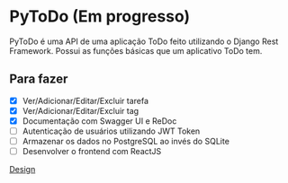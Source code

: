 
# PyToDo (Em progresso)

PyToDo é uma API de uma aplicação ToDo feito utilizando o Django Rest Framework. Possui as funções básicas que um aplicativo ToDo tem.
</br>

## Para fazer

 - [X] Ver/Adicionar/Editar/Excluir tarefa
 - [X] Ver/Adicionar/Editar/Excluir tag
 - [X] Documentação com Swagger UI e ReDoc
 - [ ] Autenticação de usuários utilizando JWT Token
 - [ ] Armazenar os dados no PostgreSQL ao invés do SQLite
 - [ ] Desenvolver o frontend com ReactJS

[Design](https://www.figma.com/file/TUahjK2A7OWHo3ClejeaVB/Untitled?node-id=1%3A2)
